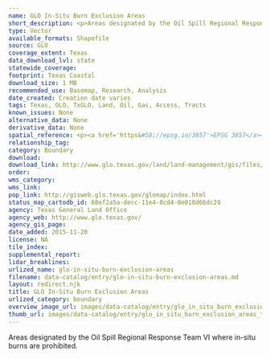 ```yaml
---
name: GLO In-Situ Burn Exclusion Areas
short_description: <p>Areas designated by the Oil Spill Regional Response Team VI where in-situ burns are prohibited.</p>
type: Vector
available_formats: Shapefile
source: GLO
coverage_extent: Texas
data_download_lvl: state
statewide_coverage: 
footprint: Texas Coastal
download_size: 1 MB
recommended_use: Basemap, Research, Analysis
date_created: Creation date varies
tags: Texas, GLO, TxGLO, Land, Oil, Gas, Access, Tracts
known_issues: None
alternative_data: None
derivative_data: None
spatial_reference: <p><a href='https&#58;//epsg.io/3857'>EPSG 3857</a></p>
relationship_tag: 
category: Boundary
download: 
download_link: http://www.glo.texas.gov/land/land-management/gis/files/isbexc.zip
order: 
wms_category: 
wms_link: 
pop_link: http://gisweb.glo.texas.gov/glomap/index.html
status_map_cartodb_id: 68ef2a5a-decc-11e4-8cd4-0e018d66dc29
agency: Texas General Land Office
agency_web: http://www.glo.texas.gov/
agency_gis_page: 
date_added: 2015-11-20
license: NA
tile_index: 
supplemental_report: 
lidar_breaklines: 
urlized_name: glo-in-situ-burn-exclusion-areas
filename: data-catalog/entry/glo-in-situ-burn-exclusion-areas.md
layout: redirect.njk
title: GLO In-Situ Burn Exclusion Areas
urlized_category: boundary
overview_image_url: images/data-catalog/entry/glo_in_situ_burn_exclusion_areas_overview.jpg
thumb_url: images/data-catalog/entry/glo_in_situ_burn_exclusion_areas_th.jpg
---
```


Areas designated by the Oil Spill Regional Response Team VI where in-situ burns are prohibited.



